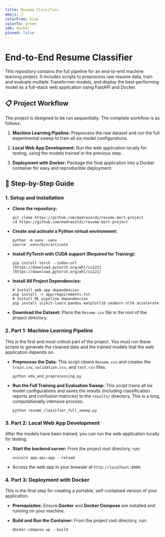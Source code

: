 ```yaml
---
title: Resume Classifier
emoji: 📄
colorFrom: blue
colorTo: green
sdk: docker
pinned: false
---
```

# End-to-End Resume Classifier

This repository contains the full pipeline for an end-to-end machine learning project. It includes scripts to preprocess raw resume data, train and evaluate multiple Transformer models, and deploy the best-performing model as a full-stack web application using FastAPI and Docker.

## 📋 Project Workflow

The project is designed to be run sequentially. The complete workflow is as follows:

1. **Machine Learning Pipeline:** Preprocess the raw dataset and run the full experimental sweep to train all six model configurations.
    
2. **Local Web App Development:** Run the web application locally for testing, using the models trained in the previous step.
    
3. **Deployment with Docker:** Package the final application into a Docker container for easy and reproducible deployment.
    

## 🚀 Step-by-Step Guide

### **1. Setup and Installation**

- **Clone the repository:**
    
    ```
    git clone https://github.com/madrazaldi/resume-bert-project
    cd https://github.com/madrazaldi/resume-bert-project
    ```
    
- **Create and activate a Python virtual environment:**
    
    ```
    python -m venv .venv
    source .venv/bin/activate
    ```
    
- **Install PyTorch with CUDA support (Required for Training):**
    
    ```
    pip install torch --index-url [https://download.pytorch.org/whl/cu121](https://download.pytorch.org/whl/cu121)
    ```
    
- **Install All Project Dependencies:**
    
    ```
    # Install web app dependencies
    pip install -r app/requirements.txt
    # Install ML pipeline dependencies
    pip install scikit-learn pandas matplotlib seaborn nltk accelerate
    ```
    
- **Download the Dataset:** Place the `Resume.csv` file in the root of the project directory.
    

### **2. Part 1: Machine Learning Pipeline**

This is the first and most critical part of the project. You must run these scripts to generate the cleaned data and the trained models that the web application depends on.

- **Preprocess the Data:** This script cleans `Resume.csv` and creates the `train.csv`, `validation.csv`, and `test.csv` files.
    
    ```
    python eda_and_preprocessing.py
    ```
    
- **Run the Full Training and Evaluation Sweep:** This script trains all six model configurations and saves the results (including classification reports and confusion matrices) to the `results/` directory. This is a long, computationally intensive process.
    
    ```
    python resume_classifier_full_sweep.py
    ```
    

### **3. Part 2: Local Web App Development**

After the models have been trained, you can run the web application locally for testing.

- **Start the backend server:** From the project root directory, run:
    
    ```
    uvicorn app.api:app --reload
    ```
    
- Access the web app in your browser at `http://localhost:8000`.
    

### **4. Part 3: Deployment with Docker**

This is the final step for creating a portable, self-contained version of your application.

- **Prerequisites:** Ensure **Docker** and **Docker Compose** are installed and running on your machine.
    
- **Build and Run the Container:** From the project root directory, run:
    
    ```
    docker-compose up --build
    ```